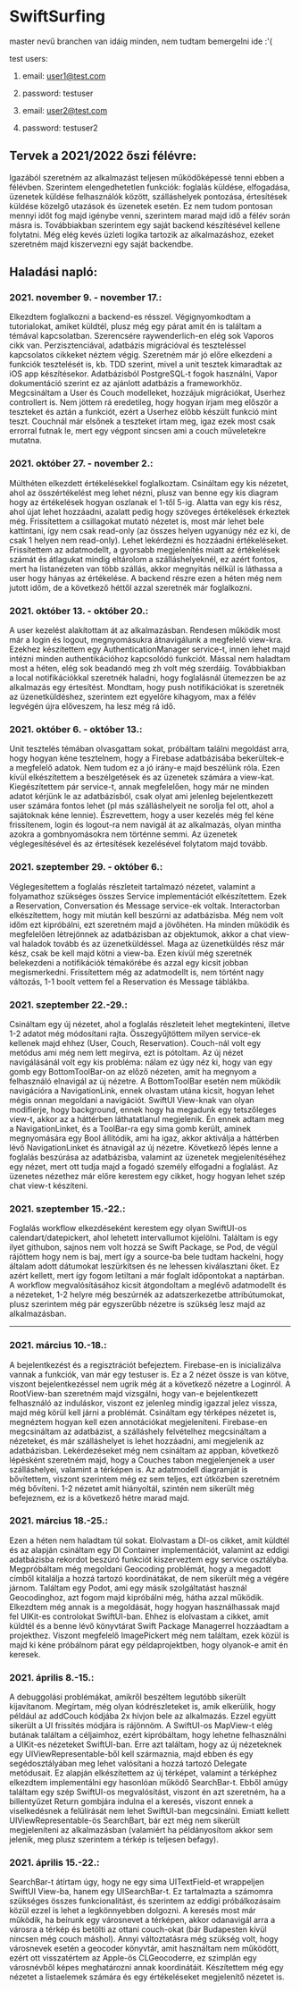 # SwiftSurfing

master nevű branchen van idáig minden, nem tudtam bemergelni ide :'(

test users:

1. email: user1@test.com
2. password: testuser

1. email: user2@test.com
2. password: testuser2

## Tervek a 2021/2022 őszi félévre:

Igazából szeretném az alkalmazást teljesen működőképessé tenni ebben a félévben. Szerintem elengedhetetlen funkciók: foglalás küldése, elfogadása, üzenetek küldése felhasználók között, szálláshelyek pontozása, értesítések küldése közelgő utazások és üzenetek esetén. Ez nem tudom pontosan mennyi időt fog majd igénybe venni, szerintem marad majd idő a félév során másra is. Továbbiakban szerintem egy saját backend készítésével kellene folytatni. Még elég kevés üzleti logika tartozik az alkalmazáshoz, ezeket szeretném majd kiszervezni egy saját backendbe.

## Haladási napló:

### 2021. november 9. - november 17.:
Elkezdtem foglalkozni a backend-es résszel. Végignyomkodtam a tutorialokat, amiket küldtél, plusz még egy párat amit én is találtam a témával kapcsolatban. Szerencsére raywenderlich-en elég sok Vaporos cikk van. Perzisztenciával, adatbázis migrációval és teszteléssel kapcsolatos cikkeket néztem végig. Szeretném már jó előre elkezdeni a funkciók tesztelését is, kb. TDD szerint, mivel a unit tesztek kimaradtak az iOS app készítésekor. Adatbázisból PostgreSQL-t fogok használni, Vapor dokumentáció szerint ez az ajánlott adatbázis a frameworkhöz. 
Megcsináltam a User és Couch modelleket, hozzájuk migrációkat, Userhez controllert is. Nem jöttem rá eredetileg, hogy hogyan írjam meg először a teszteket és aztán a funkciót, ezért a Userhez előbb készült funkció mint teszt. Couchnál már elsőnek a teszteket írtam meg, igaz ezek most csak errorral futnak le, mert egy végpont sincsen ami a couch műveletekre mutatna.

### 2021. október 27. - november 2.:
Múlthéten elkezdett értékelésekkel foglalkoztam. Csináltam egy kis nézetet, ahol az összértékelést meg lehet nézni, plusz van benne egy kis diagram hogy az értékelések hogyan oszlanak el 1-től 5-ig. Alatta van egy kis rész, ahol újat lehet hozzáadni, azalatt pedig hogy szöveges értékelések érkeztek még. Frissítettem a csillagokat mutató nézetet is, most már lehet bele kattintani, így nem csak read-only (az összes helyen ugyanúgy néz ez ki, de csak 1 helyen nem read-only). Lehet lekérdezni és hozzáadni értékeléseket. Frissítettem az adatmodellt, a gyorsabb megjelenítés miatt az értékelések számát és átlagukat mindig eltárolom a szálláshelyeknél, ez azért fontos, mert ha listanézeten van több szállás, akkor megnyitás nélkül is láthassa a user hogy hányas az értékelése. 
A backend részre ezen a héten még nem jutott időm, de a következő héttől azzal szeretnék már foglalkozni.

### 2021. október 13. - október 20.:
A user kezelést alakítottam át az alkalmazásban. Rendesen működik most már a login és logout, megnyomásukra átnavigálunk a megfelelő view-kra. Ezekhez készítettem egy AuthenticationManager service-t, innen lehet majd intézni minden authentikációhoz kapcsolódó funkciót. 
Mással nem haladtam most a héten, elég sok beadandó meg zh volt még szerdáig. Továbbiakban a local notifikációkkal szeretnék haladni, hogy foglalásnál ütemezzen be az alkalmazás egy értesítést. Mondtam, hogy push notifikációkat is szeretnék az üzenetküldéshez, szerintem ezt egyelőre kihagyom, max a félév legvégén újra előveszem, ha lesz még rá idő.

### 2021. október 6. - október 13.:
Unit tesztelés témában olvasgattam sokat, próbáltam találni megoldást arra, hogy hogyan kéne tesztelnem, hogy a Firebase adatbázisába bekerültek-e a megfelelő adatok. Nem tudom ez a jó irány-e majd beszélünk róla. Ezen kívül elkészítettem a beszélgetések és az üzenetek számára a view-kat. Kiegészítettem pár service-t, annak megfelelően, hogy már ne minden adatot kérjünk le az adatbázisból, csak olyat ami jelenleg bejelentkezett user számára fontos lehet (pl más szálláshelyeit ne sorolja fel ott, ahol a sajátoknak kéne lennie). Észrevettem, hogy a user kezelés még fel kéne frissítenem, login és logout-ra nem navigál át az alkalmazás, olyan mintha azokra a gombnyomásokra nem történne semmi. Az üzenetek véglegesítésével és az értesítések kezelésével folytatom majd tovább.

### 2021. szeptember 29. - október 6.:
Véglegesítettem a foglalás részleteit tartalmazó nézetet, valamint a folyamathoz szükséges összes Service implementációt elkészítettem. Ezek a Reservation, Conversation és Message service-ek voltak. Interactorban elkészítettem, hogy mit miután kell beszúrni az adatbázisba. Még nem volt időm ezt kipróbálni, ezt szeretném majd a jövőhéten. Ha minden működik és megfelelően létrejönnek az adatbázisban az objektumok, akkor a chat view-val haladok tovább és az üzenetküldéssel. Maga az üzenetküldés rész már kész, csak be kell majd kötni a view-ba. Ezen kívül még szeretnék belekezdeni a notifikációk témakörébe és azzal egy kicsit jobban megismerkedni.
Frissítettem még az adatmodellt is, nem történt nagy változás, 1-1 boolt vettem fel a Reservation és Message táblákba.

### 2021. szeptember 22.-29.:
Csináltam egy új nézetet, ahol a foglalás részleteit lehet megtekinteni, illetve 1-2 adatot még módosítani rajta. Összegyűjtöttem milyen service-ek kellenek majd ehhez (User, Couch, Reservation). Couch-nál volt egy metódus ami még nem lett megírva, ezt is pótoltam. Az új nézet navigálásánál volt egy kis probléma: nálam ez úgy néz ki, hogy van egy gomb egy BottomToolBar-on az előző nézeten, amit ha megnyom a felhasználó elnavigál az új nézetre. A BottomToolBar esetén nem működik navigációra a NavigationLink, ennek olvastam utána kicsit, hogyan lehet mégis onnan megoldani a navigációt. SwiftUI View-knak van olyan modifierje, hogy background, ennek hogy ha megadunk egy tetszőleges view-t, akkor az a háttérben láthatatlanul megjelenik. Én ennek adtam meg a NavigationLinket, és a ToolBar-ra egy sima gomb került, aminek megnyomására egy Bool állítódik, ami ha igaz, akkor aktiválja a háttérben lévő NavigationLinket és átnavigál az új nézetre. Következő lépés lenne a foglalás beszúrása az adatbázisba, valamint az üzenetek megjelenítéséhez egy nézet, mert ott tudja majd a fogadó személy elfogadni a foglalást. Az üzenetes nézethez már előre kerestem egy cikket, hogy hogyan lehet szép chat view-t készíteni.

### 2021. szeptember 15.-22.:
Foglalás workflow elkezdéseként kerestem egy olyan SwiftUI-os calendart/datepickert, ahol lehetett intervallumot kijelölni. Találtam is egy ilyet githubon, sajnos nem volt hozzá se Swift Package, se Pod, de végül rájöttem hogy nem is baj, mert így a source-ba bele tudtam hackelni, hogy általam adott dátumokat leszürkítsen és ne lehessen kiválasztani őket. Ez azért kellett, mert így fogom letiltani a már foglalt időpontokat a naptárban. A workflow megvalósításához kicsit átgondoltam a meglévő adatmodellt és a nézeteket, 1-2 helyre még beszúrnék az adatszerkezetbe attribútumokat, plusz szerintem még pár egyszerűbb nézetre is szükség lesz majd az alkalmazásban.

--------------------------------------------------------------------
### 2021. március 10.-18.:
A bejelentkezést és a regisztrációt befejeztem. Firebase-en is inicializálva vannak a funkciók, van már egy testuser is. Ez a 2 nézet össze is van kötve, viszont bejelentkezéssel nem ugrik még át a következő nézetre a Loginról. A RootView-ban szeretném majd vizsgálni, hogy van-e bejelentkezett felhasználó az induláskor, viszont ez jelenleg mindig igazzal jelez vissza, majd még körül kell járni a problémát. 
Csináltam egy térképes nézetet is, megnéztem hogyan kell ezen annotációkat megjeleníteni. 
Firebase-en megcsináltam az adatbázist, a szálláshely felvételhez megcsináltam a nézeteket, és már szálláshelyet is lehet hozzáadni, ami megjelenik az adatbázisban. 
Lekérdezéseket még nem csináltam az appban, következő lépésként szeretném majd, hogy a Couches tabon megjelenjenek a user szálláshelyei, valamint a térképen is.
Az adatmodell diagramját is bővítettem, viszont szerintem még ez sem teljes, ezt útközben szeretném még bővíteni. 1-2 nézetet amit hiányoltál, szintén nem sikerült még befejeznem, ez is a következő hétre marad majd.

### 2021. március 18.-25.:
Ezen a héten nem haladtam túl sokat. Elolvastam a DI-os cikket, amit küldtél és az alapján csináltam egy DI Container implementációt, valamint az eddigi adatbázisba rekordot beszúró funkciót kiszerveztem egy service osztályba. Megpróbáltam még megoldani Geocoding problémát, hogy a megadott címből kitalálja a hozzá tartozó koordinátákat, de nem sikerült még a végére járnom. Találtam egy Podot, ami egy másik szolgáltatást használ Geocodinghoz, azt fogom majd kipróbálni még, hátha azzal működik. Elkezdtem még annak is a megoldását, hogy hogyan használhassak majd fel UIKit-es controlokat SwiftUI-ban. Ehhez is elolvastam a cikket, amit küldtél és a benne lévő könyvtárat Swift Package Managerrel hozzáadtam a projekthez. Viszont megfelelő ImagePickert még nem találtam, ezek közül is majd ki kéne próbálnom párat egy példaprojektben, hogy olyanok-e amit én keresek.

### 2021. április 8.-15.:
A debuggolási problémákat, amikről beszéltem legutóbb sikerült kijavítanom. Megírtam, még olyan kódrészleteket is, amik elkerülik, hogy például az addCouch kódjába 2x hívjon bele az alkalmazás. Ezzel együtt sikerült a UI frissítés módjára is rájönnöm. 
A SwiftUI-os MapView-t elég butának találtam a céljaimhoz, ezért kipróbáltam, hogy lehetne felhasználni a UIKit-es nézeteket SwiftUI-ban. Erre azt találtam, hogy az új nézeteknek egy UIViewRepresentable-ből kell származnia, majd ebben és egy segédosztályában meg lehet valósítani a hozzá tartozó Delegate metódusait.
Ez alapján elkészítettem az új térképet, valamint a térképhez elkezdtem implementálni egy hasonlóan működő SearchBar-t. Ebből amúgy találtam egy szép SwiftUI-os megvalósítást, viszont én azt szeretném, ha a billentyűzet Return gombjára indulna el a keresés, viszont ennek a viselkedésnek a felülírását nem lehet SwiftUI-ban megcsinálni. Emiatt kellett UIViewRepresentable-ös SearchBart, bár ezt még nem sikerült megjeleníteni az alkalmazásban (valamiért ha példányosítom akkor sem jelenik, meg plusz szerintem a térkép is teljesen befagy).

### 2021. április 15.-22.:
SearchBar-t átírtam úgy, hogy ne egy sima UITextField-et wrappeljen SwiftUI View-ba, hanem egy UISearchBar-t. Ez tartalmazta a számomra szükséges összes funkcionalitást, és szerintem az eddigi próbálkozásaim közül ezzel is lehet a legkönnyebben dolgozni. A keresés most már működik, ha beírunk egy városnevet a térképen, akkor odanavigál arra a városra a térkép és betölti az ottani couch-okat (bár Budapesten kívül nincsen még couch máshol). Annyi változtatásra még szükség volt, hogy városnevek esetén a geocoder könyvtár, amit használtam nem működött, ezért ott visszatértem az Apple-ös CLGeocoderre, ez szimplán egy városnévből képes meghatározni annak koordinátáit. Készítettem még egy nézetet a listaelemek számára és egy értékeléseket megjelenítő nézetet is.
